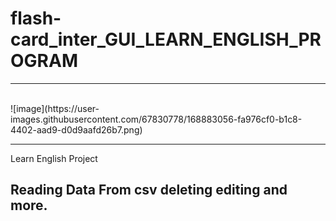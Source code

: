 # flash-card_inter_GUI_LEARN_ENGLISH_PROGRAM
<hr>
<br>
![image](https://user-images.githubusercontent.com/67830778/168883056-fa976cf0-b1c8-4402-aad9-d0d9aafd26b7.png)

<br>
<hr>
Learn English Project<br>
<h2>Reading Data From csv deleting editing and more.</h2>
